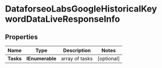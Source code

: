 # DataforseoLabsGoogleHistoricalKeywordDataLiveResponseInfo


## Properties

| Name | Type | Description | Notes |
|------------ | ------------- | ------------- | -------------|
**Tasks** | **IEnumerable<DataforseoLabsGoogleHistoricalKeywordDataLiveTaskInfo>** | array of tasks |[optional]|